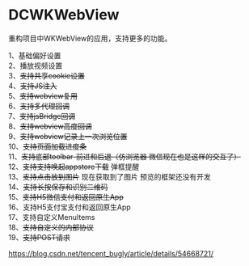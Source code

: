 # DCWKWebView
重构项目中WKWebView的应用，支持更多的功能。

   1、基础偏好设置 <br>
   2、播放视频设置 <br>
   3、~~支持共享cookie设置~~ <br>
   4、~~支持JS注入~~ <br>
   5、~~支持webview复用~~ <br>
   6、~~支持多代理回调~~ <br>
   7、~~支持jsBridge回调~~ <br>
   8、~~支持webview高度回调~~ <br>
   9、~~支持webview记录上一次浏览位置~~ <br>
   10、~~支持页面加载进度条~~ <br>
   11、~~支持底部toolbar-前进和后退（仿浏览器 微信现在也是这样的交互了）~~ <br>
   12、~~支持支持唤起appstore下载~~ 弹框提醒 <br>
   13、~~支持点击放到图片~~ 现在获取到了图片 预览的框架还没有开发 <br>
   14、~~支持长按保存和识别二维码~~ <br>
   15、~~支持H5微信支付和返回原生App~~ <br>
   16、支持H5支付宝支付和返回原生App <br>
   17、支持自定义MenuItems <br>
   18、~~支持自定义的内部协议~~ <br>
   19、~~支持POST请求~~
   
   
   
   https://blog.csdn.net/tencent_bugly/article/details/54668721/
   
 
 
